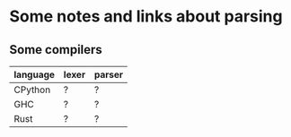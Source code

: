 # Some notes and links about parsing

## Some compilers

language | lexer | parser
---------|-------|--------
CPython | ? | ?
GHC | ? | ?
Rust | ? | ?

